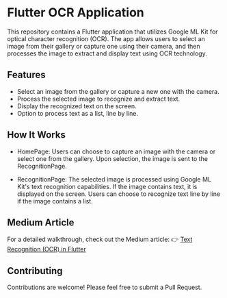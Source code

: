 # Flutter OCR Application
This repository contains a Flutter application that utilizes Google ML Kit for optical character recognition (OCR). The app allows users to select an image from their gallery or capture one using their camera, and then processes the image to extract and display text using OCR technology.

## Features
- Select an image from the gallery or capture a new one with the camera.
- Process the selected image to recognize and extract text.
- Display the recognized text on the screen.
- Option to process text as a list, line by line.

## How It Works
- HomePage: Users can choose to capture an image with the camera or select one from the gallery. Upon selection, the image is sent to the RecognitionPage.

- RecognitionPage: The selected image is processed using Google ML Kit's text recognition capabilities. If the image contains text, it is displayed on the screen. Users can choose to recognize text line by line if the image contains a list.

## Medium Article
For a detailed walkthrough, check out the Medium article:
👉 [Text Recognition (OCR) in Flutter](https://medium.com/@semihyilmazz/text-recognition-ocr-in-flutter-c9dbc2731ab6)

## Contributing
Contributions are welcome! Please feel free to submit a Pull Request.

